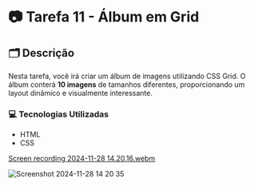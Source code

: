 # 📷 Tarefa 11 - Álbum em Grid

## 🗂️ Descrição
Nesta tarefa, você irá criar um álbum de imagens utilizando CSS Grid. O álbum conterá **10 imagens** de tamanhos diferentes, proporcionando um layout dinâmico e visualmente interessante.

### 💻 Tecnologias Utilizadas
- HTML
- CSS


[Screen recording 2024-11-28 14.20.16.webm](https://github.com/user-attachments/assets/92cf1aa0-f8fc-4826-a15d-5f7318552090)


![Screenshot 2024-11-28 14 20 35](https://github.com/user-attachments/assets/d16fbb0b-547b-40e0-b4fb-d1f8392b5b5c)
